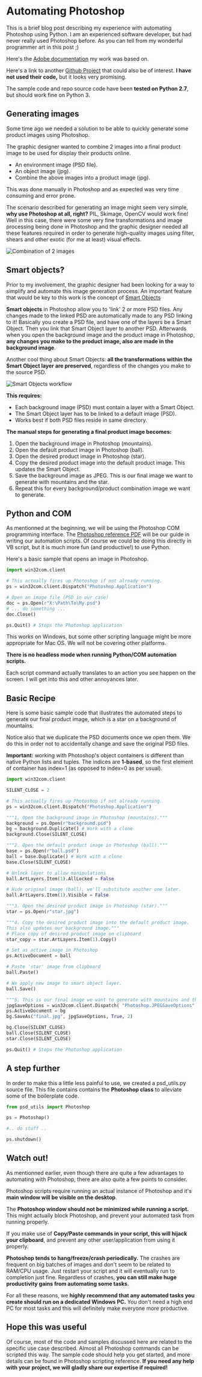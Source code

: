 # Automating Photoshop
This is a brief blog post describing my experience with automating Photoshop using Python.
I am an experienced software developer, but had never really used Photoshop before. As you can tell from my wonderful programmer art in this post ;)

Here's the [Adobe documentation](https://www.adobe.com/content/dam/acom/en/devnet/photoshop/pdfs/photoshop-cc-vbs-ref.pdf) my work was based on.

Here's a link to another [Github Project](https://github.com/loonghao/photoshop-python-api) that could also be of interest. **I have not used their code,** but it looks very promising.

The sample code and repo source code have been **tested on Python 2.7**, but should work fine on Python 3.

## Generating images
Some time ago we needed a solution to be able to quickly generate some product images using Photoshop.

The graphic designer wanted to combine 2 images into a final product image to be used for display their products online. 
- An environment image (PSD file).
- An object image (jpg).
- Combine the above images into a product image (jpg). 

This was done manually in Photoshop and as expected was very time consuming and error prone.

The scenario described for generating an image might seem very simple, **why use Photoshop at all, right?** PIL, Skimage, OpenCV would work fine! Well in this case, there were some very fine transformations and image processing being done in Photoshop and the graphic designer needed all these features required in order to generate high-quality images using filter, shears and other exotic (for me at least) visual effects.

![Combination of 2 images](https://github.com/kelvin0/ImageAutomation/blob/gh-pages/Combine_2_images.png?raw=true)

## Smart objects?
Prior to my involvement, the graphic designer had been looking for a way to simplify and automate this image generation process.
An important feature that would be key to this work is the concept of [Smart Objects](https://helpx.adobe.com/ca/photoshop/using/create-smart-objects.html)

**Smart objects** in Photoshop allow you to 'link' 2 or more PSD files. Any changes made to the linked PSD are automatically made to any PSD linking to it!
Basically you create a PSD file, and have one of the layers be a Smart Object. Then you link that Smart Object layer to another PSD.
Afterwards when you open the background image and the product image in Photoshop, **any changes you make to the product image, also are made in the background image**.

Another cool thing about Smart Objects: **all the transformations within the Smart Object layer are preserved**, regardless of the changes you make to the source PSD.

![Smart Objects workflow](https://github.com/kelvin0/ImageAutomation/blob/gh-pages/smart_objects_update.png?raw=true)

**This requires:**
- Each background image (PSD) must contain a layer with a Smart Object.
- The Smart Object layer has  to be linked to a default image (PSD).
- Works best if both PSD files reside in same directory.


**The manual steps for generating a final product image becomes:**
1. Open the background image in Photoshop (mountains).
2. Open the default product image in Photoshop (ball).
3. Open the desired product image in Photoshop (star).
4. Copy the desired product image into the default product image. This updates the Smart Object.
5. Save the background image as JPEG. This is our final image we want to generate with mountains and the star.
6. Repeat this for every background/product combination image we want to generate.

## Python and COM
As mentionned at the beginning, we will be using the Photoshop COM programming interface.
The [Photoshop reference PDF](https://www.adobe.com/content/dam/acom/en/devnet/photoshop/pdfs/photoshop-cc-vbs-ref.pdf) will be our guide in writing our automation scripts. Of course we could be doing this directly in VB script, but it is much more fun (and productive!) to use Python.

Here's a basic sample that opens an image in Photoshop.

```python
import win32com.client

# This actually fires up Photoshop if not already running.
ps = win32com.client.Dispatch("Photoshop.Application")

# Open an image file (PSD in our case)
doc = ps.Open(r"X:\Path\To\My.psd")
# ... do something ...
doc.Close()

ps.Quit() # Stops the Photoshop application
```
This works on Windows, but some other scripting language might be more appropriate for Mac OS.
We will not be covering other platforms.

**There is no headless mode when running Python/COM automation scripts.**

Each script command actually translates to an action you see happen on the screen.
I will get into this and other annoyances later. 

## Basic Recipe

Here is some basic sample code that illustrates the automated steps to generate our final product image, which is a star on a background of mountains.

Notice also that we duplicate the PSD documents once we open them. We do this in order not to accidentally change and save the original PSD files.

**Important:** working with Photoshop's object containers is different than native Python lists and tuples. The indices are **1-based**, so the first element of container has index=1 (as opposed to index=0 as per usual).


```python
import win32com.client

SILENT_CLOSE = 2

# This actually fires up Photoshop if not already running.
ps = win32com.client.Dispatch("Photoshop.Application")

"""1. Open the background image in Photoshop (mountains)."""
background = ps.Open(r"background.psd")
bg = background.Duplicate() # Work with a clone
background.Close(SILENT_CLOSE)

"""2. Open the default product image in Photoshop (ball)."""
base = ps.Open(r"ball.psd")
ball = base.Duplicate() # Work with a clone
base.Close(SILENT_CLOSE)

# Unlock layer to allow manipulations
ball.ArtLayers.Item(1).AllLocked = False

# Hide original image (ball), we'll substitute another one later.
ball.ArtLayers.Item(1).Visible = False

"""3. Open the desired product image in Photoshop (star)."""
star = ps.Open(r"star.jpg")

"""4. Copy the desired product image into the default product image. 
This also updates our background image."""
# Place copy of desired product image on clipboard
star_copy = star.ArtLayers.Item(1).Copy() 

# Set as active image in Photoshop
ps.ActiveDocument = ball          

# Paste 'star' image from clipboard 
ball.Paste()               

# We apply new image to smart object layer. 
ball.Save()                               

"""5. This is our final image we want to generate with mountains and the star."""
jpgSaveOptions = win32com.client.Dispatch( "Photoshop.JPEGSaveOptions" )
ps.ActiveDocument = bg
bg.SaveAs("final.jpg", jpgSaveOptions, True, 2)

bg.Close(SILENT_CLOSE)
ball.Close(SILENT_CLOSE)
star.Close(SILENT_CLOSE)

ps.Quit() # Stops the Photoshop application
```

## A step further
In order to make this a little less painful to use, we created a psd_utils.py source file.
This file contains contains the **Photoshop class** to alleviate some of the boilerplate code.

```python
from psd_utils import Photoshop 

ps = Photoshop()

#.. do stuff ..

ps.shutdown()
```

## Watch out!
As mentionned earlier, even though there are quite a few advantages to automating with Photoshop, there are also quite a few points to consider.

Photoshop scripts require running an actual instance of Photoshop and it's **main window will be visible on the desktop**.

The **Photoshop window should not be minimized while running a script.** This might actually block Photoshop, and prevent your automated task from running properly.

If you make use of **Copy/Paste commands in your script, this will hijack your clipboard**, and prevent any other user/application from using it properly.

**Photoshop tends to hang/freeze/crash periodically.** The crashes are frequent on big batches of images and don't seem to be related to RAM/CPU usage. Just restart your script and it will eventually run to completion just fine. Regardless of crashes, **you can still make huge productivity gains from automating some tasks.**

For all these reasons, we **highly recommend that any automated tasks you create should run on a dedicated Windows PC.** You don't need a high end PC for most tasks and this will definitely make everyone more productive.

## Hope this was useful
Of course, most of the code and samples discussed here are related to the specific use case described.
Almost all Photoshop commands can be scripted this way. The sample code should help you get started, and more details can be found in Photoshop scripting reference.
**If you need any help with your project, we will gladly share our expertise if required!**


